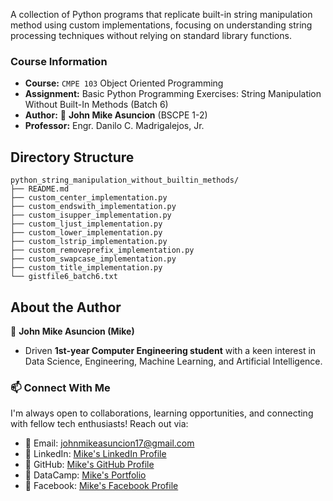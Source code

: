 A collection of Python programs that replicate built-in string manipulation method using custom implementations, focusing on understanding string processing techniques without relying on standard library functions.

### Course Information

- **Course:** `CMPE 103` Object Oriented Programming
- **Assignment:** Basic Python Programming Exercises: String Manipulation Without Built-In Methods (Batch 6)
- **Author:** :ninja: **John Mike Asuncion** (BSCPE 1-2)
- **Professor:** Engr. Danilo C. Madrigalejos, Jr.

## Directory Structure

```
python_string_manipulation_without_builtin_methods/
├── README.md
├── custom_center_implementation.py
├── custom_endswith_implementation.py
├── custom_isupper_implementation.py
├── custom_ljust_implementation.py
├── custom_lower_implementation.py
├── custom_lstrip_implementation.py
├── custom_removeprefix_implementation.py
├── custom_swapcase_implementation.py
├── custom_title_implementation.py
└── gistfile6_batch6.txt
```

## About the Author

🥷 **John Mike Asuncion (Mike)**

- Driven **1st-year Computer Engineering student** with a keen interest in Data Science, Engineering, Machine Learning, and Artificial Intelligence.

### 📫 Connect With Me
I'm always open to collaborations, learning opportunities, and connecting with fellow tech enthusiasts! Reach out via:  
- 📧 Email: [johnmikeasuncion17@gmail.com](mailto:johnmikeasuncion17@gmail.com)
- 🔗 LinkedIn: [Mike's LinkedIn Profile](https://www.linkedin.com/in/john-mike-asuncion-a44232320/)
- 🔗 GitHub: [Mike's GitHub Profile](https://github.com/johnmikx)
- 💼 DataCamp: [Mike's Portfolio](https://www.datacamp.com/portfolio/johnmikeasuncion17)
- 🔗 Facebook: [Mike's Facebook Profile](https://www.facebook.com/mikekaizennn)